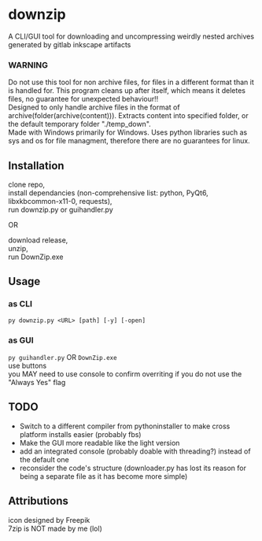 # downzip
A CLI/GUI tool for downloading and uncompressing weirdly nested archives generated by gitlab inkscape artifacts

### WARNING

Do not use this tool for non archive files, for files in a different format than it is handled for. This program cleans up after itself, which means it deletes files, no guarantee for unexpected behaviour!!  
Designed to only handle archive files in the format of archive(folder(archive(content))). Extracts content into specified folder, or the default temporary folder "./temp_down".  
Made with Windows primarily for Windows. Uses python libraries such as sys and os for file managment, therefore there are no guarantees for linux.

## Installation
clone repo,  
install dependancies (non-comprehensive list: python, PyQt6, libxkbcommon-x11-0, requests),  
run downzip.py or guihandler.py  
  
OR  
  
download release,  
unzip,  
run DownZip.exe  

## Usage
### as CLI
`py downzip.py <URL> [path] [-y] [-open]`
### as GUI
`py guihandler.py` OR `DownZip.exe`  
use buttons  
you MAY need to use console to confirm overriting if you do not use the "Always Yes" flag  

## TODO
- Switch to a different compiler from pythoninstaller to make cross platform installs easier (probably fbs)
- Make the GUI more readable like the light version
- add an integrated console (probably doable with threading?) instead of the default one
- reconsider the code's structure (downloader.py has lost its reason for being a separate file as it has become more simple)

## Attributions
icon designed by Freepik  
7zip is NOT made by me (lol)
